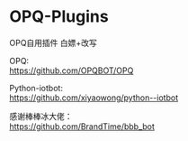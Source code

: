 # OPQ-Plugins
OPQ自用插件
白嫖+改写  
  
OPQ:  
https://github.com/OPQBOT/OPQ  
  
Python-iotbot:  
https://github.com/xiyaowong/python--iotbot  
  
  
感谢棒棒冰大佬：  
https://github.com/BrandTime/bbb_bot
